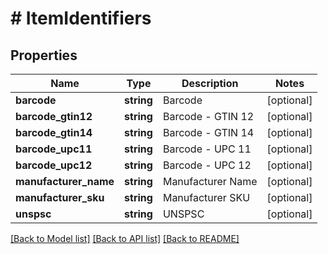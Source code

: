 # # ItemIdentifiers

## Properties

Name | Type | Description | Notes
------------ | ------------- | ------------- | -------------
**barcode** | **string** | Barcode | [optional]
**barcode_gtin12** | **string** | Barcode - GTIN 12 | [optional]
**barcode_gtin14** | **string** | Barcode - GTIN 14 | [optional]
**barcode_upc11** | **string** | Barcode - UPC 11 | [optional]
**barcode_upc12** | **string** | Barcode - UPC 12 | [optional]
**manufacturer_name** | **string** | Manufacturer Name | [optional]
**manufacturer_sku** | **string** | Manufacturer SKU | [optional]
**unspsc** | **string** | UNSPSC | [optional]

[[Back to Model list]](../../README.md#models) [[Back to API list]](../../README.md#endpoints) [[Back to README]](../../README.md)
